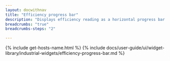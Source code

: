 ```yaml
---
layout: docwithnav
title: "Efficiency progress bar"
description: "Displays efficiency reading as a horizontal progress bar. Allows to configure value range, bar colors, and other settings."
breadcrumbs: "true"
breadcrumbs-steps: "2"

---
```

{% include get-hosts-name.html %}
{% include docs/user-guide/ui/widget-library/industrial-widgets/efficiency-progress-bar.md %}
